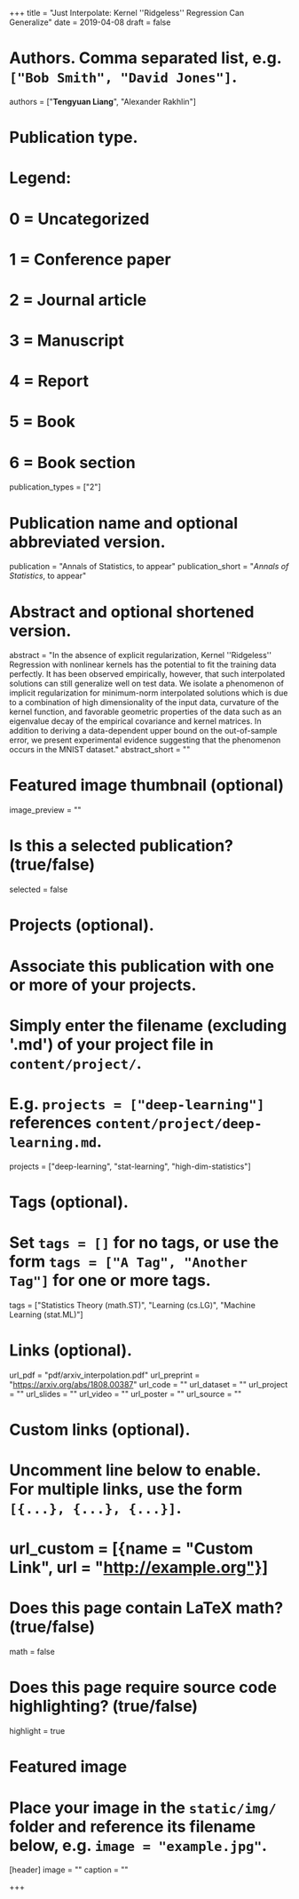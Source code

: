 +++
title = "Just Interpolate: Kernel ''Ridgeless'' Regression Can Generalize"
date = 2019-04-08
draft = false

# Authors. Comma separated list, e.g. `["Bob Smith", "David Jones"]`.
authors = ["**Tengyuan Liang**", "Alexander Rakhlin"]

# Publication type.
# Legend:
# 0 = Uncategorized
# 1 = Conference paper
# 2 = Journal article
# 3 = Manuscript
# 4 = Report
# 5 = Book
# 6 = Book section
publication_types = ["2"]

# Publication name and optional abbreviated version.
publication = "Annals of Statistics, to appear"
publication_short = "*Annals of Statistics*, to appear"

# Abstract and optional shortened version.
abstract = "In the absence of explicit regularization, Kernel ''Ridgeless'' Regression with nonlinear kernels has the potential to fit the training data perfectly. It has been observed empirically, however, that such interpolated solutions can still generalize well on test data. We isolate a phenomenon of implicit regularization for minimum-norm interpolated solutions which is due to a combination of high dimensionality of the input data, curvature of the kernel function, and favorable geometric properties of the data such as an eigenvalue decay of the empirical covariance and kernel matrices. In addition to deriving a data-dependent upper bound on the out-of-sample error, we present experimental evidence suggesting that the phenomenon occurs in the MNIST dataset."
abstract_short = ""

# Featured image thumbnail (optional)
image_preview = ""

# Is this a selected publication? (true/false)
selected = false

# Projects (optional).
#   Associate this publication with one or more of your projects.
#   Simply enter the filename (excluding '.md') of your project file in `content/project/`.
#   E.g. `projects = ["deep-learning"]` references `content/project/deep-learning.md`.
projects = ["deep-learning", "stat-learning", "high-dim-statistics"]

# Tags (optional).
#   Set `tags = []` for no tags, or use the form `tags = ["A Tag", "Another Tag"]` for one or more tags.
tags = ["Statistics Theory (math.ST)", "Learning (cs.LG)", "Machine Learning (stat.ML)"]

# Links (optional).
url_pdf = "pdf/arxiv_interpolation.pdf"
url_preprint = "https://arxiv.org/abs/1808.00387"
url_code = ""
url_dataset = ""
url_project = ""
url_slides = ""
url_video = ""
url_poster = ""
url_source = ""

# Custom links (optional).
#   Uncomment line below to enable. For multiple links, use the form `[{...}, {...}, {...}]`.
# url_custom = [{name = "Custom Link", url = "http://example.org"}]

# Does this page contain LaTeX math? (true/false)
math = false

# Does this page require source code highlighting? (true/false)
highlight = true

# Featured image
# Place your image in the `static/img/` folder and reference its filename below, e.g. `image = "example.jpg"`.
[header]
image = ""
caption = ""

+++
